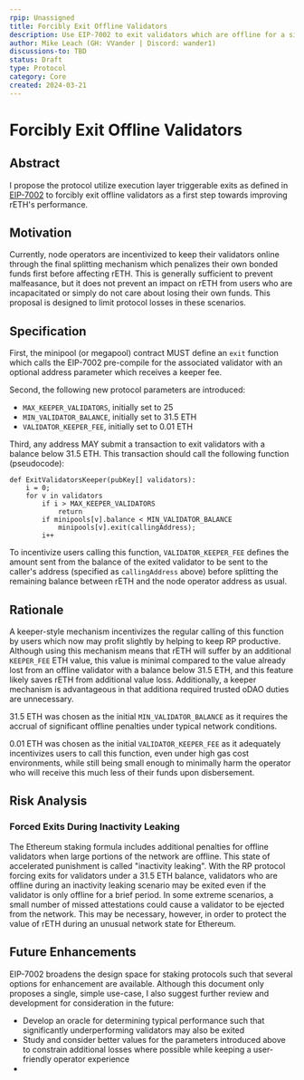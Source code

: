 ```yaml
---
rpip: Unassigned
title: Forcibly Exit Offline Validators
description: Use EIP-7002 to exit validators which are offline for a significant period
author: Mike Leach (GH: VVander | Discord: wander1)
discussions-to: TBD
status: Draft
type: Protocol
category: Core
created: 2024-03-21
---
```


# Forcibly Exit Offline Validators

## Abstract

I propose the protocol utilize execution layer triggerable exits as defined in [EIP-7002](https://eips.ethereum.org/EIPS/eip-7002) to forcibly exit offline validators as a first step towards improving rETH's performance.

## Motivation

Currently, node operators are incentivized to keep their validators online through the final splitting mechanism which penalizes their own bonded funds first before affecting rETH. This is generally sufficient to prevent malfeasance, but it does not prevent an impact on rETH from users who are incapacitated or simply do not care about losing their own funds. This proposal is designed to limit protocol losses in these scenarios.

## Specification

First, the minipool (or megapool) contract MUST define an `exit` function which calls the EIP-7002 pre-compile for the associated validator with an optional address parameter which receives a keeper fee.

Second, the following new protocol parameters are introduced:

- `MAX_KEEPER_VALIDATORS`, initially set to 25
- `MIN_VALIDATOR_BALANCE`, initially set to 31.5 ETH
- `VALIDATOR_KEEPER_FEE`, initially set to 0.01 ETH

Third, any address MAY submit a transaction to exit validators with a balance below 31.5 ETH. This transaction should call the following function (pseudocode):

```
def ExitValidatorsKeeper(pubKey[] validators):
    i = 0;
    for v in validators
        if i > MAX_KEEPER_VALIDATORS
            return
        if minipools[v].balance < MIN_VALIDATOR_BALANCE
            minipools[v].exit(callingAddress);
        i++
```

To incentivize users calling this function, `VALIDATOR_KEEPER_FEE` defines the amount sent from the balance of the exited validator to be sent to the caller's address (specified as `callingAddress` above) before splitting the remaining balance between rETH and the node operator address as usual.

## Rationale

A keeper-style mechanism incentivizes the regular calling of this function by users which now may profit slightly by helping to keep RP productive. Although using this mechanism means that rETH will suffer by an additional `KEEPER_FEE` ETH value, this value is minimal compared to the value already lost from an offline validator with a balance below 31.5 ETH, and this feature likely saves rETH from additional value loss. Additionally, a keeper mechanism is advantageous in that additiona required trusted oDAO duties are unnecessary.

31.5 ETH was chosen as the initial `MIN_VALIDATOR_BALANCE` as it requires the accrual of significant offline penalties under typical network conditions.

0.01 ETH was chosen as the initial `VALIDATOR_KEEPER_FEE` as it adequately incentivizes users to call this function, even under high gas cost environments, while still being small enough to minimally harm the operator who will receive this much less of their funds upon disbersement.

## Risk Analysis

### Forced Exits During Inactivity Leaking

The Ethereum staking formula includes additional penalties for offline validators when large portions of the network are offline. This state of accelerated punishment is called "inactivity leaking". With the RP protocol forcing exits for validators under a 31.5 ETH balance, validators who are offline during an inactivity leaking scenario may be exited even if the validator is only offline for a brief period. In some extreme scenarios, a small number of missed attestations could cause a validator to be ejected from the network. This may be necessary, however, in order to protect the value of rETH during an unusual network state for Ethereum.

## Future Enhancements

EIP-7002 broadens the design space for staking protocols such that several options for enhancement are available. Although this document only proposes a single, simple use-case, I also suggest further review and development for consideration in the future:

- Develop an oracle for determining typical performance such that significantly underperforming validators may also be exited
- Study and consider better values for the parameters introduced above to constrain additional losses where possible while keeping a user-friendly operator experience
-
